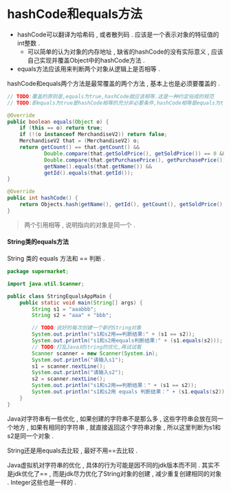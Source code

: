 # hashCode和equals方法

* hashCode可以翻译为哈希码 , 或者散列码 . 应该是一个表示对象的特征值的int整数 . 
  * 可以简单的认为对象的内存地址 , 缺省的hashCode的没有实际意义 , 应该自己实现并覆盖Object中的hashCode方法 . 
* equals方法应该用来判断两个对象从逻辑上是否相等 . 

hashCode和equals两个方法是最常覆盖的两个方法 , 基本上也是必须要覆盖的 .

```java
// TODO:覆盖的原则是,equals为true,hashCode就应该相等.这是一种约定俗成的规范
// TODO:即equals为true是hashCode相等的充分非必要条件,hashCode相等是equals为true的必要不充分条件

@Override
public boolean equals(Object o) {
    if (this == o) return true;
    if (!(o instanceof MerchandiseV2)) return false;
    MerchandiseV2 that = (MerchandiseV2) o;
    return getCount() == that.getCount() &&
            Double.compare(that.getSoldPrice(), getSoldPrice()) == 0 &&
            Double.compare(that.getPurchasePrice(), getPurchasePrice()) == 0 &&
            getName().equals(that.getName()) &&
            getId().equals(that.getId());
}

@Override
public int hashCode() {
    return Objects.hash(getName(), getId(), getCount(), getSoldPrice(), getPurchasePrice());
}
```

> 两个引用相等 , 说明指向的对象是同一个 .

#### String类的equals方法

String 类的 equals 方法和 == 判断 .

```java
package supermarket;

import java.util.Scanner;

public class StringEqualsAppMain {
    public static void main(String[] args) {
        String s1 = "aaabbb";
        String s2 = "aaa" + "bbb";

        // TODO:说好的每次创建一个新的String对象
        System.out.println("s1和s2用==判断结果:" + (s1 == s2));
        System.out.println("s1和s2用equals判断结果:" + (s1.equals(s2)));
        // TODO:打乱Java对String的优化,再试试看
        Scanner scanner = new Scanner(System.in);
        System.out.println("请输入s1");
        s1 = scanner.nextLine();
        System.out.println("请输入s2");
        s2 = scanner.nextLine();
        System.out.println("s1和s2用==判断结果：" + (s1 == s2));
        System.out.println("s1和s2用 equals 判断结果：" + (s1.equals(s2)));
    }
}
```

Java对字符串有一些优化 , 如果创建的字符串不是那么多 , 这些字符串会放在同一个地方 , 如果有相同的字符串 , 就直接返回这个字符串对象 , 所以这里判断为s1和s2是同一个对象 . 

String还是用equals去比较 , 最好不用==去比较 . 

Java虚拟机对字符串的优化 , 具体的行为可能是因不同的jdk版本而不同 . 其实不是jdk优化了== , 而是jdk尽力优化了String对象的创建 , 减少重复创建相同的对象 . Integer这些也是一样的 . 

